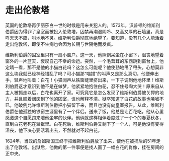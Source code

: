 # 走出伦敦塔

英国的伦敦塔再伊丽莎白一世的时候是用来关犯人的。1573年，汉普顿的维斯利伯爵因为得罪了皇室而被投入伦敦塔，囚禁再潮湿阴冷、又高又厚的石墙里，真是呼天天不应，叫地地不灵。维斯利伯爵彻底地绝望了。要知道，没有几个人能活着走出伦敦塔，即使不生病也会因为长期与世隔绝而发疯。 

维斯利伯爵的囚室里只有一扇小窗户。这一天，他照例呆坐在小窗下，沮丧地望着窗外的一片蓝天，衰叹自己不幸的命运。突然，一个毛茸茸的东西跳到窗台上，他定晴一看，那不是他的小猫白花吗？这怎么可能呢？他使劲地甩了甩头，心想莫非这么块我就已经神经错乱了吗？可小猫那“喵描”的叫声又是那么真切，他便伸出手，轻声地叫着：白花！小猫闻声从铁窗缝里挤出来，一下子调到他地怀里！维斯利伯爵这才意识到他不是在做梦，他紧紧地抱住白花，忍不住号啕大哭！原来自从主人被抓走以后，白花也离开了家。可究竟它是怎么发现了维斯利伯爵被关押的地方，并且顺着烟囱到了他的囚室，谁也解释不清。狱卒知道了白花的故事也唏嘘不已，他破例允许维斯利伯爵把小猫留下来，而且也没有向皇室报告。从此，维斯利伯爵在他孤独的铁窗生涯里有了一个伴侣。送来了饭，他总是让百花吃，他从心里感激这个自愿跑来陪他坐牢的伙伴。他俩就这样相伴着度过了一个个的春夏秋冬，直到白花老死在监狱里。白花死后，维斯利伯爵又剩下了一个人，可是他没有变得沮丧，他下决心要活着出去，不然就对不起白花。 

1624年，当政的詹姆斯国王终于把维斯利伯爵放了出来，使他在被捕后的51年走出了伦敦塔。出狱后，他做的第一件事便是找人画了一幅白花的肖像，挂在房间的正中央。
 